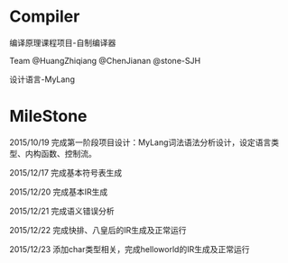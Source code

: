 ﻿# Compiler
编译原理课程项目-自制编译器

Team @HuangZhiqiang @ChenJianan @stone-SJH

设计语言-MyLang
# MileStone
2015/10/19  完成第一阶段项目设计：MyLang词法语法分析设计，设定语言类型、内构函数、控制流。

2015/12/17  完成基本符号表生成

2015/12/20  完成基本IR生成

2015/12/21  完成语义错误分析

2015/12/22  完成快排、八皇后的IR生成及正常运行

2015/12/23  添加char类型相关，完成helloworld的IR生成及正常运行